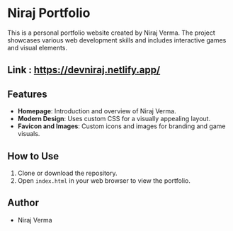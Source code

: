 # Niraj Portfolio

This is a personal portfolio website created by Niraj Verma. The project showcases various web development skills and includes interactive games and visual elements.

## Link : https://devniraj.netlify.app/

## Features
- **Homepage**: Introduction and overview of Niraj Verma.
- **Modern Design**: Uses custom CSS for a visually appealing layout.
- **Favicon and Images**: Custom icons and images for branding and game visuals.


## How to Use
1. Clone or download the repository.
2. Open `index.html` in your web browser to view the portfolio.

## Author
- Niraj Verma
